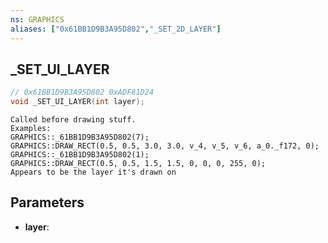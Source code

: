 ```yaml
---
ns: GRAPHICS
aliases: ["0x61BB1D9B3A95D802","_SET_2D_LAYER"]
---
```

## _SET_UI_LAYER

```c
// 0x61BB1D9B3A95D802 0xADF81D24
void _SET_UI_LAYER(int layer);
```

```
Called before drawing stuff.  
Examples:  
GRAPHICS::_61BB1D9B3A95D802(7);  
GRAPHICS::DRAW_RECT(0.5, 0.5, 3.0, 3.0, v_4, v_5, v_6, a_0._f172, 0);  
GRAPHICS::_61BB1D9B3A95D802(1);  
GRAPHICS::DRAW_RECT(0.5, 0.5, 1.5, 1.5, 0, 0, 0, 255, 0);  
Appears to be the layer it's drawn on  
```

## Parameters
* **layer**: 

